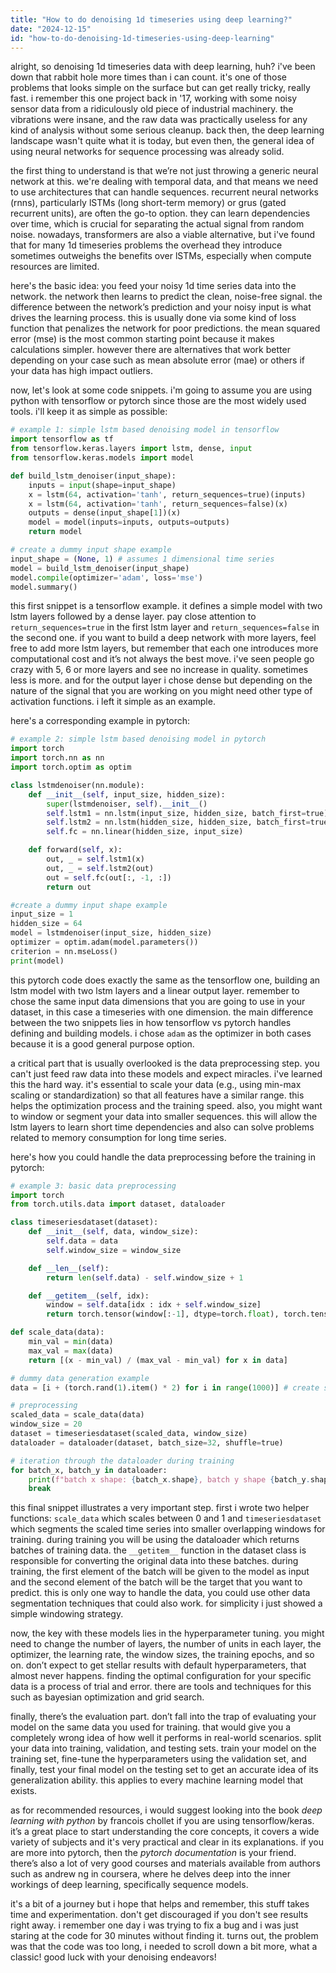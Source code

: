 ```yaml
---
title: "How to do denoising 1d timeseries using deep learning?"
date: "2024-12-15"
id: "how-to-do-denoising-1d-timeseries-using-deep-learning"
---
```


alright, so denoising 1d timeseries data with deep learning, huh? i've been down that rabbit hole more times than i can count. it's one of those problems that looks simple on the surface but can get really tricky, really fast. i remember this one project back in '17, working with some noisy sensor data from a ridiculously old piece of industrial machinery. the vibrations were insane, and the raw data was practically useless for any kind of analysis without some serious cleanup. back then, the deep learning landscape wasn't quite what it is today, but even then, the general idea of using neural networks for sequence processing was already solid.

the first thing to understand is that we’re not just throwing a generic neural network at this. we're dealing with temporal data, and that means we need to use architectures that can handle sequences. recurrent neural networks (rnns), particularly lSTMs (long short-term memory) or grus (gated recurrent units), are often the go-to option. they can learn dependencies over time, which is crucial for separating the actual signal from random noise. nowadays, transformers are also a viable alternative, but i've found that for many 1d timeseries problems the overhead they introduce sometimes outweighs the benefits over lSTMs, especially when compute resources are limited.

here's the basic idea: you feed your noisy 1d time series data into the network. the network then learns to predict the clean, noise-free signal. the difference between the network’s prediction and your noisy input is what drives the learning process. this is usually done via some kind of loss function that penalizes the network for poor predictions. the mean squared error (mse) is the most common starting point because it makes calculations simpler. however there are alternatives that work better depending on your case such as mean absolute error (mae) or others if your data has high impact outliers.

now, let's look at some code snippets. i'm going to assume you are using python with tensorflow or pytorch since those are the most widely used tools. i'll keep it as simple as possible:

```python
# example 1: simple lstm based denoising model in tensorflow
import tensorflow as tf
from tensorflow.keras.layers import lstm, dense, input
from tensorflow.keras.models import model

def build_lstm_denoiser(input_shape):
    inputs = input(shape=input_shape)
    x = lstm(64, activation='tanh', return_sequences=true)(inputs)
    x = lstm(64, activation='tanh', return_sequences=false)(x)
    outputs = dense(input_shape[1])(x)
    model = model(inputs=inputs, outputs=outputs)
    return model

# create a dummy input shape example
input_shape = (None, 1) # assumes 1 dimensional time series
model = build_lstm_denoiser(input_shape)
model.compile(optimizer='adam', loss='mse')
model.summary()
```

this first snippet is a tensorflow example. it defines a simple model with two lstm layers followed by a dense layer. pay close attention to `return_sequences=true` in the first lstm layer and `return_sequences=false` in the second one. if you want to build a deep network with more layers, feel free to add more lstm layers, but remember that each one introduces more computational cost and it’s not always the best move. i've seen people go crazy with 5, 6 or more layers and see no increase in quality. sometimes less is more. and for the output layer i chose dense but depending on the nature of the signal that you are working on you might need other type of activation functions. i left it simple as an example.

here's a corresponding example in pytorch:

```python
# example 2: simple lstm based denoising model in pytorch
import torch
import torch.nn as nn
import torch.optim as optim

class lstmdenoiser(nn.module):
    def __init__(self, input_size, hidden_size):
        super(lstmdenoiser, self).__init__()
        self.lstm1 = nn.lstm(input_size, hidden_size, batch_first=true)
        self.lstm2 = nn.lstm(hidden_size, hidden_size, batch_first=true)
        self.fc = nn.linear(hidden_size, input_size)

    def forward(self, x):
        out, _ = self.lstm1(x)
        out, _ = self.lstm2(out)
        out = self.fc(out[:, -1, :])
        return out

#create a dummy input shape example
input_size = 1
hidden_size = 64
model = lstmdenoiser(input_size, hidden_size)
optimizer = optim.adam(model.parameters())
criterion = nn.mseLoss()
print(model)
```

this pytorch code does exactly the same as the tensorflow one, building an lstm model with two lstm layers and a linear output layer. remember to chose the same input data dimensions that you are going to use in your dataset, in this case a timeseries with one dimension. the main difference between the two snippets lies in how tensorflow vs pytorch handles defining and building models. i chose `adam` as the optimizer in both cases because it is a good general purpose option.

a critical part that is usually overlooked is the data preprocessing step. you can't just feed raw data into these models and expect miracles. i've learned this the hard way. it's essential to scale your data (e.g., using min-max scaling or standardization) so that all features have a similar range. this helps the optimization process and the training speed. also, you might want to window or segment your data into smaller sequences. this will allow the lstm layers to learn short time dependencies and also can solve problems related to memory consumption for long time series.

here's how you could handle the data preprocessing before the training in pytorch:

```python
# example 3: basic data preprocessing
import torch
from torch.utils.data import dataset, dataloader

class timeseriesdataset(dataset):
    def __init__(self, data, window_size):
        self.data = data
        self.window_size = window_size

    def __len__(self):
        return len(self.data) - self.window_size + 1

    def __getitem__(self, idx):
        window = self.data[idx : idx + self.window_size]
        return torch.tensor(window[:-1], dtype=torch.float), torch.tensor(window[-1], dtype=torch.float)

def scale_data(data):
    min_val = min(data)
    max_val = max(data)
    return [(x - min_val) / (max_val - min_val) for x in data]

# dummy data generation example
data = [i + (torch.rand(1).item() * 2) for i in range(1000)] # create some dummy linear data with some noise

# preprocessing
scaled_data = scale_data(data)
window_size = 20
dataset = timeseriesdataset(scaled_data, window_size)
dataloader = dataloader(dataset, batch_size=32, shuffle=true)

# iteration through the dataloader during training
for batch_x, batch_y in dataloader:
    print(f"batch x shape: {batch_x.shape}, batch y shape {batch_y.shape}")
    break
```

this final snippet illustrates a very important step. first i wrote two helper functions: `scale_data` which scales between 0 and 1 and `timeseriesdataset` which segments the scaled time series into smaller overlapping windows for training. during training you will be using the dataloader which returns batches of training data. the `__getitem__` function in the dataset class is responsible for converting the original data into these batches. during training, the first element of the batch will be given to the model as input and the second element of the batch will be the target that you want to predict. this is only one way to handle the data, you could use other data segmentation techniques that could also work. for simplicity i just showed a simple windowing strategy.

now, the key with these models lies in the hyperparameter tuning. you might need to change the number of layers, the number of units in each layer, the optimizer, the learning rate, the window sizes, the training epochs, and so on. don’t expect to get stellar results with default hyperparameters, that almost never happens. finding the optimal configuration for your specific data is a process of trial and error. there are tools and techniques for this such as bayesian optimization and grid search.

finally, there’s the evaluation part. don’t fall into the trap of evaluating your model on the same data you used for training. that would give you a completely wrong idea of how well it performs in real-world scenarios. split your data into training, validation, and testing sets. train your model on the training set, fine-tune the hyperparameters using the validation set, and finally, test your final model on the testing set to get an accurate idea of its generalization ability. this applies to every machine learning model that exists.

as for recommended resources, i would suggest looking into the book *deep learning with python* by francois chollet if you are using tensorflow/keras. it’s a great place to start understanding the core concepts, it covers a wide variety of subjects and it's very practical and clear in its explanations. if you are more into pytorch, then the *pytorch documentation* is your friend. there’s also a lot of very good courses and materials available from authors such as andrew ng in coursera, where he delves deep into the inner workings of deep learning, specifically sequence models.

it's a bit of a journey but i hope that helps and remember, this stuff takes time and experimentation. don't get discouraged if you don't see results right away. i remember one day i was trying to fix a bug and i was just staring at the code for 30 minutes without finding it. turns out, the problem was that the code was too long, i needed to scroll down a bit more, what a classic! good luck with your denoising endeavors!
